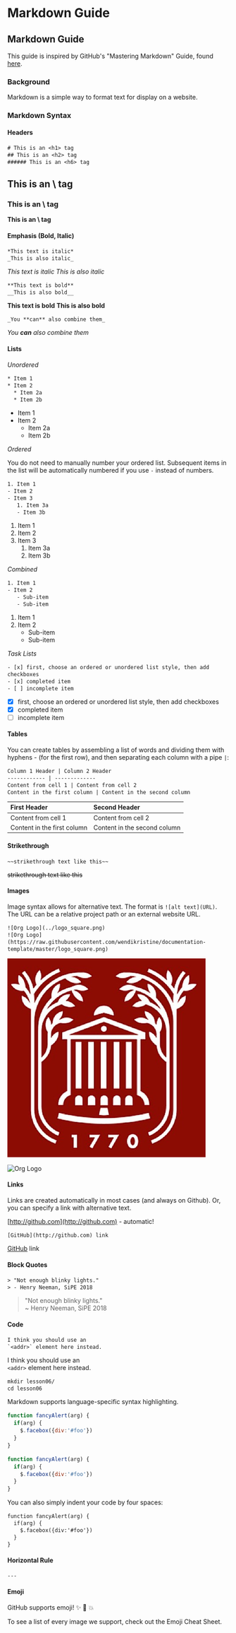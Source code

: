 # Markdown Guide

## Markdown Guide

This guide is inspired by GitHub's "Mastering Markdown" Guide, found [here](https://guides.github.com/features/mastering-markdown/).

### Background

Markdown is a simple way to format text for display on a website.

### Markdown Syntax

#### Headers

```text
# This is an <h1> tag
## This is an <h2> tag
###### This is an <h6> tag
```

## This is an \ tag

### This is an \ tag

**This is an \ tag**

#### Emphasis \(Bold, Italic\)

```text
*This text is italic*
_This is also italic_
```

_This text is italic_ _This is also italic_

```text
**This text is bold**
__This is also bold__
```

**This text is bold** **This is also bold**

```text
_You **can** also combine them_
```

_You **can** also combine them_

#### Lists

_Unordered_

```text
* Item 1
* Item 2
  * Item 2a
  * Item 2b
```

* Item 1
* Item 2
  * Item 2a
  * Item 2b

_Ordered_

You do not need to manually number your ordered list. Subsequent items in the list will be automatically numbered if you use `-` instead of numbers.

```text
1. Item 1
- Item 2
- Item 3
   1. Item 3a
   - Item 3b
```

1. Item 1
2. Item 2
3. Item 3
   1. Item 3a
   2. Item 3b

_Combined_

```text
1. Item 1
- Item 2
   - Sub-item
   - Sub-item
```

1. Item 1
2. Item 2
   * Sub-item
   * Sub-item

_Task Lists_

```text
- [x] first, choose an ordered or unordered list style, then add checkboxes
- [x] completed item
- [ ] incomplete item
```

* [x] first, choose an ordered or unordered list style, then add checkboxes
* [x] completed item
* [ ] incomplete item

#### Tables

You can create tables by assembling a list of words and dividing them with hyphens - \(for the first row\), and then separating each column with a pipe `|`:

```text
Column 1 Header | Column 2 Header
------------ | -------------
Content from cell 1 | Content from cell 2
Content in the first column | Content in the second column
```

| First Header | Second Header |
| :--- | :--- |
| Content from cell 1 | Content from cell 2 |
| Content in the first column | Content in the second column |

#### Strikethrough

```text
~~strikethrough text like this~~
```

~~strikethrough text like this~~

#### Images

Image syntax allows for alternative text. The format is `![alt text](URL)`. The URL can be a relative project path or an external website URL.

```text
![Org Logo](../logo_square.png)
![Org Logo](https://raw.githubusercontent.com/wendikristine/documentation-template/master/logo_square.png)
```

![Org Logo](../../.gitbook/assets/logo_square.png)

![Org Logo](https://raw.githubusercontent.com/wendikristine/documentation-template/master/logo_square.png)

#### Links

Links are created automatically in most cases \(and always on Github\). Or, you can specify a link with alternative text.

[http://github.com](http://github.com) - automatic!

```text
[GitHub](http://github.com) link
```

[GitHub](http://github.com) link

#### Block Quotes

```text
> "Not enough blinky lights."
> - Henry Neeman, SiPE 2018
```

> "Not enough blinky lights."  
> ~ Henry Neeman, SiPE 2018

#### Code

```text
I think you should use an
`<addr>` element here instead.
```

I think you should use an  
`<addr>` element here instead.

```text
mkdir lesson06/   
cd lesson06
```

Markdown supports language-specific syntax highlighting.

```javascript
function fancyAlert(arg) {
  if(arg) {
    $.facebox({div:'#foo'})
  }
}
```

```javascript
function fancyAlert(arg) {
  if(arg) {
    $.facebox({div:'#foo'})
  }
}
```

You can also simply indent your code by four spaces:

```text
function fancyAlert(arg) {
  if(arg) {
    $.facebox({div:'#foo'})
  }
}
```

#### Horizontal Rule

```text
---
```

#### Emoji

GitHub supports emoji! :sparkles: :camel: :boom:

To see a list of every image we support, check out the Emoji Cheat Sheet.

